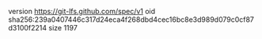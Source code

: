 version https://git-lfs.github.com/spec/v1
oid sha256:239a0407446c317d24eca4f268dbd4cec16bc8e3d989d079c0cf87d3100f2214
size 1197
